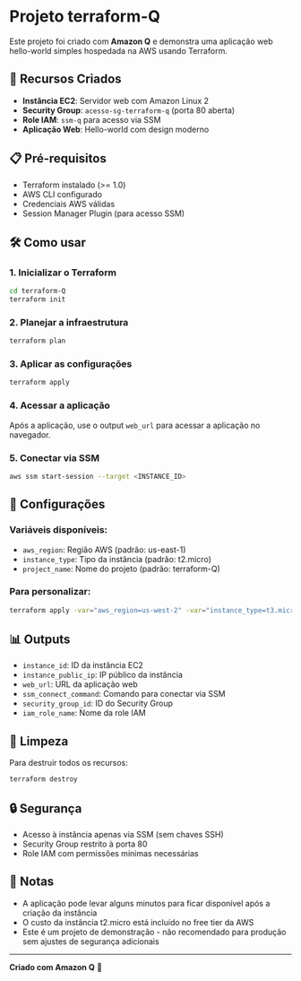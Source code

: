 # Projeto terraform-Q

Este projeto foi criado com **Amazon Q** e demonstra uma aplicação web hello-world simples hospedada na AWS usando Terraform.

## 🚀 Recursos Criados

- **Instância EC2**: Servidor web com Amazon Linux 2
- **Security Group**: `acesso-sg-terraform-q` (porta 80 aberta)
- **Role IAM**: `ssm-q` para acesso via SSM
- **Aplicação Web**: Hello-world com design moderno

## 📋 Pré-requisitos

- Terraform instalado (>= 1.0)
- AWS CLI configurado
- Credenciais AWS válidas
- Session Manager Plugin (para acesso SSM)

## 🛠️ Como usar

### 1. Inicializar o Terraform
```bash
cd terraform-Q
terraform init
```

### 2. Planejar a infraestrutura
```bash
terraform plan
```

### 3. Aplicar as configurações
```bash
terraform apply
```

### 4. Acessar a aplicação
Após a aplicação, use o output `web_url` para acessar a aplicação no navegador.

### 5. Conectar via SSM
```bash
aws ssm start-session --target <INSTANCE_ID>
```

## 🔧 Configurações

### Variáveis disponíveis:
- `aws_region`: Região AWS (padrão: us-east-1)
- `instance_type`: Tipo da instância (padrão: t2.micro)
- `project_name`: Nome do projeto (padrão: terraform-Q)

### Para personalizar:
```bash
terraform apply -var="aws_region=us-west-2" -var="instance_type=t3.micro"
```

## 📊 Outputs

- `instance_id`: ID da instância EC2
- `instance_public_ip`: IP público da instância
- `web_url`: URL da aplicação web
- `ssm_connect_command`: Comando para conectar via SSM
- `security_group_id`: ID do Security Group
- `iam_role_name`: Nome da role IAM

## 🧹 Limpeza

Para destruir todos os recursos:
```bash
terraform destroy
```

## 🔒 Segurança

- Acesso à instância apenas via SSM (sem chaves SSH)
- Security Group restrito à porta 80
- Role IAM com permissões mínimas necessárias

## 📝 Notas

- A aplicação pode levar alguns minutos para ficar disponível após a criação da instância
- O custo da instância t2.micro está incluído no free tier da AWS
- Este é um projeto de demonstração - não recomendado para produção sem ajustes de segurança adicionais

---
**Criado com Amazon Q** 🤖
